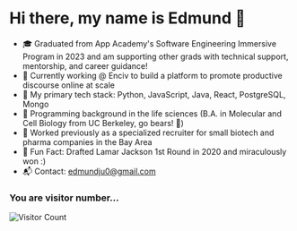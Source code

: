 # Hi there, my name is Edmund 👋


- 🎓 Graduated from App Academy's Software Engineering Immersive Program in 2023 and am supporting other grads with technical support, mentorship, and career guidance!
- 🔭 Currently working @ Enciv to build a platform to promote productive discourse online at scale
- 🌱 My primary tech stack: Python, JavaScript, Java, React, PostgreSQL, Mongo
- 🔬 Programming background in the life sciences (B.A. in Molecular and Cell Biology from UC Berkeley, go bears! 🐻)
- 📝 Worked previously as a specialized recruiter for small biotech and pharma companies in the Bay Area
- 🏈 Fun Fact: Drafted Lamar Jackson 1st Round in 2020 and miraculously won :)
- 📬 Contact: edmundju0@gmail.com

### You are visitor number...
![Visitor Count](https://profile-counter.glitch.me/edmundj0/count.svg)
